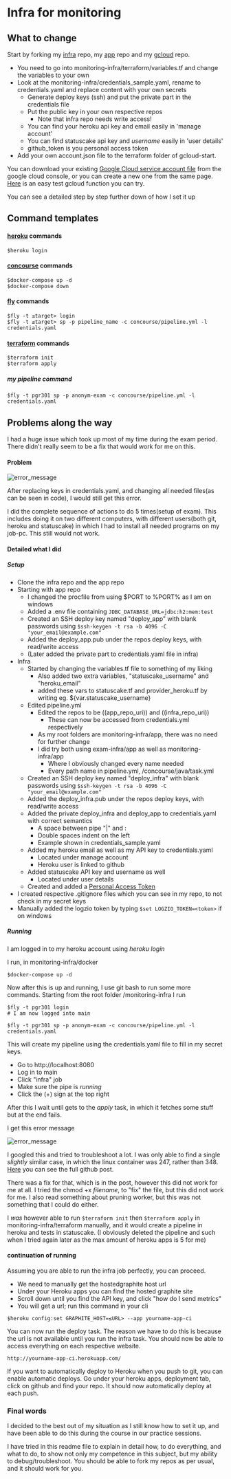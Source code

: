 # Infra for monitoring

## What to change

Start by forking my [infra](https://github.com/anonymbruker/monitoring-infra) repo, my [app](https://github.com/anonymbruker/monitoring-app) repo and my [gcloud](https://github.com/anonymbruker/gcloud-start) repo.

- You need to go into monitoring-infra/terraform/variables.tf and change the variables to your own
- Look at the monitoring-infra/credentials_sample.yaml, rename to credentials.yaml and replace content with your own secrets
    - Generate deploy keys (ssh) and put the private part in the credentials file
    - Put the public key in your own respective repos
        - Note that infra repo needs write access!
    - You can find your heroku api key and email easily in 'manage account'
    - You can find statuscake api key and *username* easily in 'user details'
    - github_token is you personal access token
- Add your own account.json file to the terraform folder of gcloud-start.

You can download your existing [Google Cloud service account file](https://console.cloud.google.com/apis/credentials/serviceaccountkey) from the google cloud console, or you can create a new one from the same page. [Here](https://www.terraform.io/docs/providers/google/r/cloudfunctions_function.html) is an easy test gcloud function you can try.

You can see a detailed step by step further down of how I set it up

## Command templates

#### [heroku](https://dashboard.heroku.com/) commands
```
$heroku login
```
#### [concourse](https://concourse-ci.org/) commands
```
$docker-compose up -d
$docker-compose down
```
#### [fly](https://concourse-ci.org/fly.html) commands
```
$fly -t ≤target> login
$fly -t ≤target> sp -p pipeline_name -c concourse/pipeline.yml -l credentials.yaml
```
#### [terraform](https://www.terraform.io/) commands
```
$terraform init
$terraform apply
```
##### my pipeline command
```
$fly -t pgr301 sp -p anonym-exam -c concourse/pipeline.yml -l credentials.yaml
```


## Problems along the way

I had a huge issue which took up most of my time during the exam period. There didn't really seem to be a fix that would work for me on this.

#### Problem

![error_message][error]

After replacing keys in credentials.yaml, and changing all needed files(as can be seen in code), I would still get this error.

I did the complete sequence of actions to do 5 times(setup of exam). This includes doing it on two different computers, with different users(both git, heroku and statuscake) in which I had to install all needed programs on my job-pc. This still would not work.

#### Detailed what I did

##### Setup
- Clone the infra repo and the app repo
- Starting with app repo
    - I changed the procfile from using $PORT to %PORT% as I am on windows
    - Added a .env file containing ```JDBC_DATABASE_URL=jdbc:h2:mem:test```
    - Created an SSH deploy key named "deploy_app" with blank passwords using
    ```$ssh-keygen -t rsa -b 4096 -C "your_email@example.com"```
    - Added the deploy_app.pub under the repos deploy keys, with read/write access
    - (Later added the private part to credentials.yaml file in infra)
- Infra
    - Started by changing the variables.tf file to something of my liking
        - Also added two extra variables, "statuscake_username" and "heroku_email"
        - added these vars to statuscake.tf and provider_heroku.tf by writing eg. ${var.statuscake_username}
    - Edited pipeline.yml
        - Edited the repos to be ((app_repo_uri)) and ((infra_repo_uri))
            - These can now be accessed from credentials.yml respectively
        - As my root folders are monitoring-infra/app, there was no need for further change
        - I did try both using exam-infra/app as well as monitoring-infra/app
            - Where I obviously changed every name needed
            - Every path name in pipeline.yml, /concourse/java/task.yml
    - Created an SSH deploy key named "deploy_infra" with blank passwords using
    ```$ssh-keygen -t rsa -b 4096 -C "your_email@example.com"```
    - Added the deploy_infra.pub under the repos deploy keys, with read/write access
    - Added the private deploy_infra and deploy_app to credentials.yaml with correct semantics
        - A space between pipe "|" and :
        - Double spaces indent on the left
        - Example shown in credentials_sample.yaml
    - Added my heroku email as well as my API key to credentials.yaml
        - Located under manage account
        - Heroku user is linked to github
    - Added statuscake API key and username as well
        - Located under user details
    - Created and added a [Personal Access Token](https://github.com/settings/tokens)
- I created respective .gitignore files which you can see in my repo, to not check in my secret keys
- Manually added the logzio token by typing ```$set LOGZIO_TOKEN=<token>``` if on windows

##### Running
I am logged in to my heroku account using *heroku login*

I run, in monitoring-infra/docker
```
$docker-compose up -d
```
Now after this is up and running, I use git bash to run some more commands. Starting from the root folder /monitoring-infra I run
```
$fly -t pgr301 login
# I am now logged into main

$fly -t pgr301 sp -p anonym-exam -c concourse/pipeline.yml -l credentials.yaml
```
This will create my pipeline using the credentials.yaml file to fill in my secret keys.

- Go to http://localhost:8080
- Log in to main
- Click "infra" job
- Make sure the pipe is *running*
- Click the (+) sign at the top right

After this I wait until gets to the *apply* task, in which it fetches some stuff but at the end fails.

I get this error message

![error_message][error]

I googled this and tried to troubleshoot a lot. I was only able to find a single *slightly* similar case, in which the linux container was 247, rather than 348.
[Here](https://github.com/facebook/fbctf/issues/431) you can see the full github post.

There was a fix for that, which is in the post, however this did not work for me at all. I tried the chmod +x *filename*, to "fix" the file, but this did not work for me.
I also read something about pruning worker, but this was not something that I could do either.

I *was* however able to run ```$terraform init``` then ```$terraform apply``` in monitoring-infra/terraform manually, and it would create a pipeline in heroku and tests in statuscake. (I obviously deleted the pipeline and such when I tried again later as the max amount of heroku apps is 5 for me)

#### continuation of running
Assuming you are able to run the infra job perfectly, you can proceed.

- We need to manually get the hostedgraphite host url
- Under your Heroku apps you can find the hosted graphite site
- Scroll down until you find the API key, and click "how do I send metrics"
- You will get a url; run this command in your cli
```
$heroku config:set GRAPHITE_HOST=≤URL> --app yourname-app-ci
```
You can now run the deploy task. The reason we have to do this is because the url is not available until you run the infra task. You should now be able to access everything on each respective website.
```
http://yourname-app-ci.herokuapp.com/
```
If you want to automatically deploy to Heroku when you push to git, you can enable automatic deploys. Go under your heroku apps, deployment tab, click on github and find your repo. It should now automatically deploy at each push.

### Final words

I decided to the best out of my situation as I still know how to set it up, and have been able to do this during the course in our practice sessions.

I have tried in this readme file to explain in detail how, to do everything, and what to do, to show not only my competence in this subject, but my ability to debug/troubleshoot. You should be able to fork my repos as per usual, and it should work for you.

[error]: https://i.imgur.com/ggNYjZA.png "error_message"